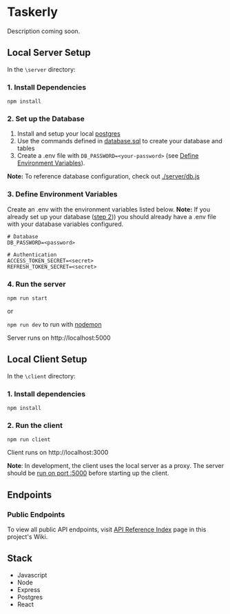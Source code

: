 # Taskerly
Description coming soon.

## Local Server Setup
In the `\server` directory:

### 1. Install Dependencies
```npm install```

### 2. Set up the Database
1. Install and setup your local [postgres](https://www.postgresql.org/)
2. Use the commands defined in [database.sql](./server/database.sql) to create your database and tables
3. Create a .env file with `DB_PASSWORD=<your-password>` (see [Define Environment Variables](#3-define-environment-variables)).

**Note:** To reference database configuration, check out [./server/db.js](./server/db.js) 

### 3. Define Environment Variables
Create an .env with the environment variables listed below.
**Note:** If you already set up your database ([step 2](#2-set-up-the-database))) you should already have a .env file with your database variables configured.

```
# Database
DB_PASSWORD=<password>

# Authentication
ACCESS_TOKEN_SECRET=<secret>
REFRESH_TOKEN_SECRET=<secret>
```

### 4. Run the server
```npm run start```

or

```npm run dev``` to run with [nodemon](https://www.npmjs.com/package/nodemon)


Server runs on http://localhost:5000

## Local Client Setup
In the `\client` directory:

### 1. Install dependencies
```npm install```

### 2. Run the client
```npm run client```

Client runs on http://localhost:3000

**Note**: In development, the client uses the local server as a proxy. The server should be [run on port :5000](https://github.com/dianajohnson13/example-apis#4-run-the-server) before starting up the client.

## Endpoints
### Public Endpoints
To view all public API endpoints, visit [API Reference Index](https://github.com/dianajohnson13/example-apis/wiki/API-Reference-Index) page in this project's Wiki.


## Stack
- Javascript
- Node
- Express
- Postgres
- React